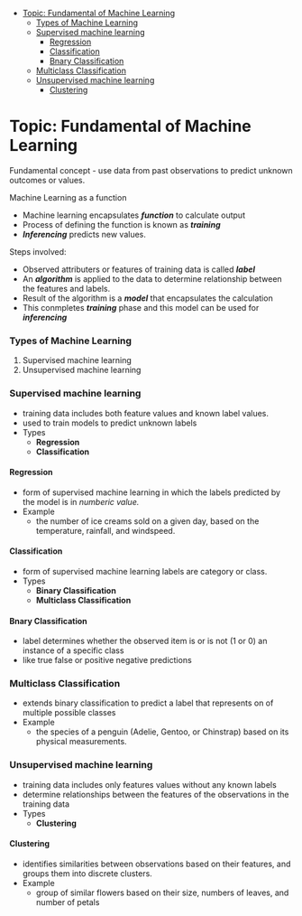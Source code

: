 - [Topic: Fundamental of Machine Learning](#topic-fundamental-of-machine-learning)
    - [Types of Machine Learning](#types-of-machine-learning)
    - [Supervised machine learning](#supervised-machine-learning)
      - [Regression](#regression)
      - [Classification](#classification)
      - [Bnary Classification](#bnary-classification)
    - [Multiclass Classification](#multiclass-classification)
    - [Unsupervised machine learning](#unsupervised-machine-learning)
      - [Clustering](#clustering)
  

# Topic: Fundamental of Machine Learning

Fundamental concept - use data from past observations to predict unknown outcomes or values.

Machine Learning as a function
  - Machine learning encapsulates **_function_** to calculate output
  - Process of defining the function is known as **_training_**
  - **_Inferencing_** predicts new values.

Steps involved:
  - Observed attributers or features of training data is called **_label_**
  - An **_algorithm_** is applied to the data to determine relationship between the features and labels.
  - Result of the algorithm is a **_model_** that encapsulates the calculation
  - This conmpletes **_training_** phase and this model can be used for **_inferencing_**

### Types of Machine Learning
1. Supervised machine learning
2. Unsupervised machine learning
   
### Supervised machine learning
- training data includes both feature values and known label values.
- used to train models to predict unknown labels
- Types
    - **Regression**
    - **Classification**
  
#### Regression
  - form of supervised machine learning in which the labels predicted by the model is in _numberic value._
  - Example
      - the number of ice creams sold on a given day, based on the temperature, rainfall, and windspeed.
  
#### Classification
  - form of supervised machine learning labels are category or class.
  - Types
      - **Binary Classification**
      - **Multiclass Classification**

#### Bnary Classification
  - label determines whether the observed item is or is not (1 or 0) an instance of a specific class
  - like true false or positive negative predictions

### Multiclass Classification
  - extends binary classification to predict a label that represents on of multiple possible classes
  - Example
      - the species of a penguin (Adelie, Gentoo, or Chinstrap) based on its physical measurements.
  
### Unsupervised machine learning
- training data includes only features values without any known labels
- determine relationships between the features of the observations in the training data
- Types
    - **Clustering**
  
#### Clustering
- identifies similarities between observations based on their features, and groups them into discrete clusters.
- Example
    - group of similar flowers based on their size, numbers of leaves, and number of petals
